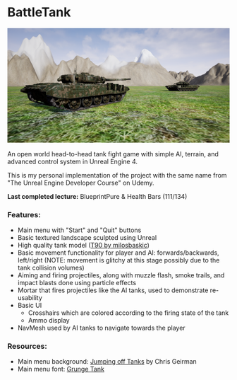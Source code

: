 # BattleTank

![](Screenshots/screenshot.png)

An open world head-to-head tank fight game with simple AI, terrain, and advanced control system in Unreal Engine 4.

This is my personal implementation of the project with the same name from "The Unreal Engine Developer Course" on Udemy.

**Last completed lecture:** BlueprintPure & Health Bars (111/134)

### Features:
- Main menu with "Start" and "Quit" buttons
- Basic textured landscape sculpted using Unreal
- High quality tank model ([T90 by milosbaskic](https://www.cgtrader.com/free-3d-models/military/vehicle/russian-military-vehicles-t90))
- Basic movement functionality for player and AI: forwards/backwards, left/right (NOTE: movement is glitchy at this stage possibly due to the tank collision volumes)
- Aiming and firing projectiles, along with muzzle flash, smoke trails, and impact blasts done using particle effects 
- Mortar that fires projectiles like the AI tanks, used to demonstrate re-usability
- Basic UI
	- Crosshairs which are colored according to the firing state of the tank
	- Ammo display
- NavMesh used by AI tanks to navigate towards the player 

### Resources:
- Main menu background: [Jumping off Tanks](https://unsplash.com/photos/xO5nNl8QCS4) by Chris Geirman
- Main menu font: [Grunge Tank](https://www.dafont.com/grunge-tank.font)
